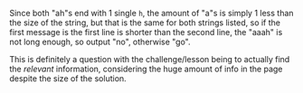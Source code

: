 Since both "ah"s end with 1 single ``h``, the amount of "a"s is simply 1 less than the size of the string, but that is the same for both strings listed, so if the first message is the first line is shorter than the second line, the "aaah" is not long enough, so output "no", otherwise "go".

This is definitely a question with the challenge/lesson being to actually find the *relevant* information, considering the huge amount of info in the page despite the size of the solution.

